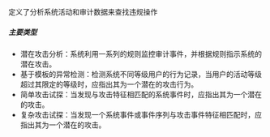 定义了分析系统活动和审计数据来查找违规操作

##### 主要类型

* 潜在攻击分析：系统利用一系列的规则监控审计事件，并根据规则指示系统的潜在攻击。
* 基于模板的异常检测：检测系统不同等级用户的行为记录，当用户的活动等级超过其限定的等级时，应指出其为一个潜在的攻击行为。
* 简单攻击试探：当发现与攻击特征相匹配的系统事件时，应指出其为一个潜在的攻击。
* 复杂攻击试探：当发现一个系统事件或事件序列与攻击事件特征相匹配时，应指出其为一个潜在的攻击。



